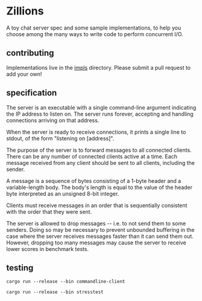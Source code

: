 # Zillions

A toy chat server spec and some sample implementations,
to help you choose among the many ways to write code to perform concurrent I/O.

## contributing

Implementations live in the [impls](https://github.com/dwrensha/zillions/tree/master/impls)
directory. Please submit a pull request to add your own!

## specification

The server is an executable with a single command-line argument indicating the IP address to listen on.
The server runs forever, accepting and handling connections arriving on that address.

When the server is ready to receive connections, it prints a single line to stdout, of the form
"listening on [address]".

The purpose of the server is to forward messages to all connected clients.
There can be any number of connected clients active at a time.
Each message received from any client should be sent to all clients, including the sender.

A message is a sequence of bytes consisting of a 1-byte header
and a variable-length body. The body's length is equal to the value of the header byte
interpreted as an unsigned 8-bit integer.

Clients must receive messages in an order that is sequentially consistent with
the order that they were sent.

The server is allowed to drop messages -- i.e. to not send them to some senders.
Doing so may be necessary to prevent unbounded buffering in the case where the
server receives messages faster than it can send them out.
However, dropping too many messages may cause the server to receive lower scores in benchmark tests.

## testing

```
cargo run --release --bin commandline-client
```

```
cargo run --release --bin stresstest
```
